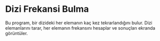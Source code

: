 # Dizi Frekansi Bulma
 Bu program, bir dizideki her elemanın kaç kez tekrarlandığını bulur. Dizi elemanlarını tarar, her elemanın frekansını hesaplar ve sonuçları ekranda görüntüler.

